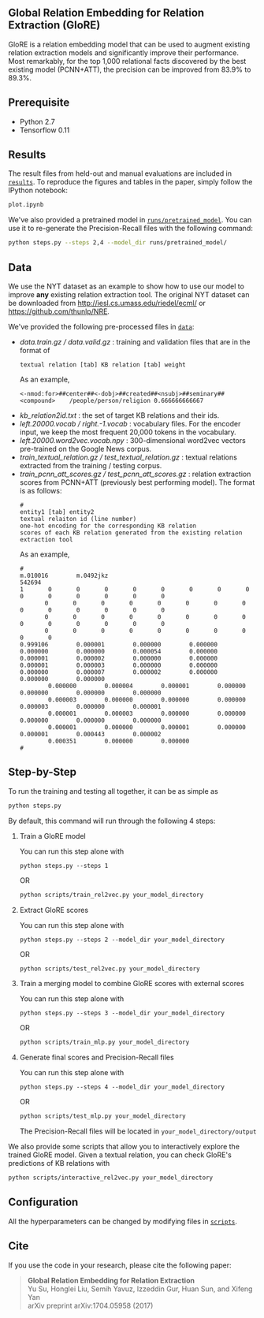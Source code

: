 ## Global Relation Embedding for Relation Extraction (GloRE)
GloRE is a relation embedding model that can be used to augment existing relation extraction models and significantly improve their performance. Most remarkably, for the top 1,000 relational facts discovered by the best existing model (PCNN+ATT), the precision can be improved from 83.9% to 89.3%.

## Prerequisite
* Python 2.7
* Tensorflow 0.11

## Results
The result files from held-out and manual evaluations are included in [`results`](https://github.com/ppuliu/GloRE/tree/master/results). To reproduce the figures and tables in the paper, simply follow the IPython notebook:

```bash
plot.ipynb
```

We've also provided a pretrained model in [`runs/pretrained_model`](https://github.com/ppuliu/GloRE/tree/master/runs/pretrained_model). You can use it to re-generate the Precision-Recall files with the following command:

```bash
python steps.py --steps 2,4 --model_dir runs/pretrained_model/
```

## Data
We use the NYT dataset as an example to show how to use our model to improve **any** existing relation extraction tool. The original NYT dataset can be downloaded from http://iesl.cs.umass.edu/riedel/ecml/ or https://github.com/thunlp/NRE.

We've provided the following pre-processed files in [`data`](https://github.com/ppuliu/GloRE/tree/master/data):

* *data.train.gz / data.valid.gz* : training and validation files that are in the format of 
    ```
    textual relation [tab] KB relation [tab] weight
    ```
    As an example,
    ```
    <-nmod:for>##center##<-dobj>##created##<nsubj>##seminary##<compound>    /people/person/religion 0.666666666667
    ```
* *kb_relation2id.txt* : the set of target KB relations and their ids.
* *left.20000.vocab / right.-1.vocab* : vocabulary files. For the encoder input, we keep the most frequent 20,000 tokens in the vocabulary.
* *left.20000.word2vec.vocab.npy* : 300-dimensional word2vec vectors pre-trained on the Google News corpus.
* *train_textual_relation.gz / test_textual_relation.gz* : textual relations extracted from the training / testing corpus.
* *train_pcnn_att_scores.gz / test_pcnn_att_scores.gz* : relation extraction scores from PCNN+ATT (previously best performing model). The format is as follows:
    ```
    #
    entity1 [tab] entity2
    textual relaiton id (line number)
    one-hot encoding for the corresponding KB relation
    scores of each KB relation generated from the existing relation extraction tool
    ```
    As an example,
    ```
    #
    m.010016        m.0492jkz
    542694
    1       0       0       0       0       0       0       0       0       0       0       0       0       0       0
           0       0       0       0       0       0       0       0       0       0       0       0       0       0
           0       0       0       0       0       0       0       0       0       0       0       0       0       0
           0       0       0       0       0       0       0       0       0       0
    0.999106        0.000001        0.000000        0.000000        0.000000        0.000000        0.000054        0.000000        0.000001        0.000002        0.000000        0.000000        0.000001        0.000003        0.000000        0.000000        0.000000        0.000007        0.000002        0.000000        0.000000        0.000000
            0.000000        0.000004        0.000001        0.000000        0.000000        0.000000        0.000000
            0.000003        0.000000        0.000000        0.000000        0.000003        0.000000        0.000001
            0.000001        0.000003        0.000000        0.000000        0.000000        0.000000        0.000000
            0.000001        0.000000        0.000001        0.000000        0.000001        0.000443        0.000002
            0.000351        0.000000        0.000000
    #
    ```
## Step-by-Step
To run the training and testing all together, it can be as simple as
```bash
python steps.py
```
By default, this command will run through the following 4 steps:
1. Train a GloRE model
    
    You can run this step alone with
    ```
    python steps.py --steps 1
    ```
    OR
    ```bash
    python scripts/train_rel2vec.py your_model_directory
    ```
2. Extract GloRE scores
    
    You can run this step alone with
    ```
    python steps.py --steps 2 --model_dir your_model_directory
    ```
    OR
    ```bash
    python scripts/test_rel2vec.py your_model_directory
    ```
3. Train a merging model to combine GloRE scores with external scores
    
    You can run this step alone with
    ```
    python steps.py --steps 3 --model_dir your_model_directory
    ```
    OR
    ```bash
    python scripts/train_mlp.py your_model_directory
    ```
3. Generate final scores and Precision-Recall files
    
    You can run this step alone with
    ```
    python steps.py --steps 4 --model_dir your_model_directory
    ```
    OR
    ```bash
    python scripts/test_mlp.py your_model_directory
    ```
    The Precision-Recall files will be located in `your_model_directory/output`
    
We also provide some scripts that allow you to interactively explore the trained GloRE model. Given a textual relation, you can check GloRE's predictions of KB relations with
```bash
python scripts/interactive_rel2vec.py your_model_directory
```

## Configuration
All the hyperparameters can be changed by modifying files in [`scripts`](https://github.com/ppuliu/GloRE/tree/master/scripts).

## Cite
If you use the code in your research, please cite the following paper:
>**Global Relation Embedding for Relation Extraction**  
>Yu Su, Honglei Liu, Semih Yavuz, Izzeddin Gur, Huan Sun, and Xifeng Yan  
>arXiv preprint arXiv:1704.05958 (2017)

